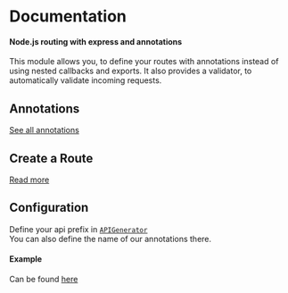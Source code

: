 # Documentation

#### Node.js routing with express and annotations
This module allows you, to define your routes with annotations instead of using nested callbacks and exports.
It also provides a validator, to automatically validate incoming requests.

## Annotations
[See all annotations](/doc/annotations.md)

## Create a Route
[Read more](/doc/usage.md)

## Configuration
Define your api prefix in [`APIGenerator`](/lib/generator.js#L1)  
You can also define the name of our annotations there.

#### Example
Can be found [here](/test/sample.js)
